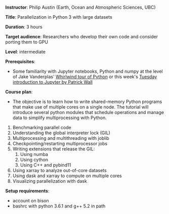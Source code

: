 **Instructor**: Philip Austin (Earth, Ocean and Atmospheric Sciences, UBC)

**Title**: Parallelization in Python 3 with large datasets

**Duration**: 3 hours

**Target audience**: Researchers who develop their own code and consider porting them to GPU

**Level**: intermediate

**Prerequisites**:
* Some familiarity with Jupyter notebooks, Python and numpy at the level of 
  Jake Vanderplas' [Whirlwind tour of Python](https://github.com/jakevdp/WhirlwindTourOfPython/blob/f40b435dea823ad5f094d48d158cc8b8f282e9d5/Index.ipynb)
  or this week's  [Tuesday introduction to Jupyter by Patrick Wall](https://github.com/razoumov/summerSchools17/blob/master/ubc/patrick.md)

**Course plan**:

* The objective is to learn how to write shared-memory Python programs that make use of multiple cores on
  a single node. The tutorial will introduce several python modules that schedule operations and manage
  data to simplify multiprocessing with Python.
   

1. Benchmarking parallel code
1. Understanding the global interpreter lock (GIL)
1. Multiprocessing and multithreading with joblib
1. Checkpointing/restarting multiprocessor jobs
1. Writing extensions that release the GIL:
   1.  Using numba
   1.  Using cython
   1.  Using C++ and pybind11
1. Using xarray to analyze out-of-core datasets
1. Using dask and xarray to compute on multiple cores
1. Visualizing parallelization with dask

**Setup requirements**:

* account on bison
* bashrc with python 3.6.1 and g++ 5.2 in path
